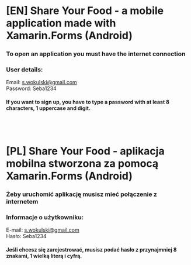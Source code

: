 # [EN] Share Your Food - a mobile application made with Xamarin.Forms (Android)
### To open an application you must have the internet connection
### User details:
Email: s.wokulski@gmail.com
<br>
Password: Seba1234
<br>
#### If you want to sign up, you have to type a password with at least 8 characters, 1 uppercase and digit.
<br><br>
# [PL] Share Your Food - aplikacja mobilna stworzona za pomocą Xamarin.Forms (Android)
### Żeby uruchomić aplikację musisz mieć połączenie z internetem
### Informacje o użytkowniku:
E-mail: s.wokulski@gmail.com
<br>
Hasło: Seba1234
<br>
#### Jeśli chcesz się zarejestrować, musisz podać hasło z przynajmniej 8 znakami, 1 wielką literą i cyfrą.
